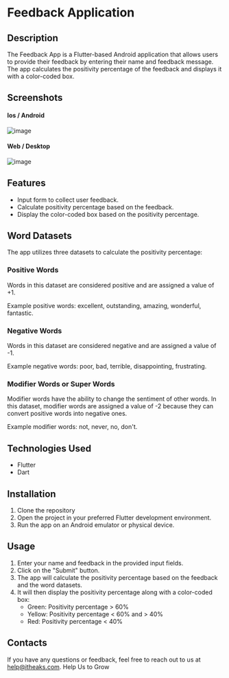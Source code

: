 # Feedback Application

## Description
The Feedback App is a Flutter-based Android application that allows users to provide their feedback by entering their name and feedback message. The app calculates the positivity percentage of the feedback and displays it with a color-coded box.

## Screenshots
#### Ios / Android
![image](https://github.com/itheaks/Feedback/assets/134759689/981453c1-09fd-4b50-aadb-78a18e5bc944)

#### Web / Desktop
![image](https://github.com/itheaks/Feedback/assets/134759689/b34b93fb-3fed-4a1f-8130-4ec9eebaa6b2)

## Features
- Input form to collect user feedback.
- Calculate positivity percentage based on the feedback.
- Display the color-coded box based on the positivity percentage.

## Word Datasets
The app utilizes three datasets to calculate the positivity percentage:

### Positive Words
Words in this dataset are considered positive and are assigned a value of +1.

Example positive words: excellent, outstanding, amazing, wonderful, fantastic.

### Negative Words
Words in this dataset are considered negative and are assigned a value of -1.

Example negative words: poor, bad, terrible, disappointing, frustrating.

### Modifier Words or Super Words
Modifier words have the ability to change the sentiment of other words. In this dataset, modifier words are assigned a value of -2 because they can convert positive words into negative ones.

Example modifier words: not, never, no, don't.

## Technologies Used
- Flutter
- Dart


## Installation
1. Clone the repository
2. Open the project in your preferred Flutter development environment.
3. Run the app on an Android emulator or physical device.

## Usage
1. Enter your name and feedback in the provided input fields.
2. Click on the "Submit" button.
3. The app will calculate the positivity percentage based on the feedback and the word datasets.
4. It will then display the positivity percentage along with a color-coded box:
   - Green: Positivity percentage > 60%
   - Yellow: Positivity percentage < 60% and > 40%
   - Red: Positivity percentage < 40%


## Contacts
If you have any questions or feedback, feel free to reach out to us at [help@itheaks.com](mailto:amigonest@gmail.com). Help Us to Grow
